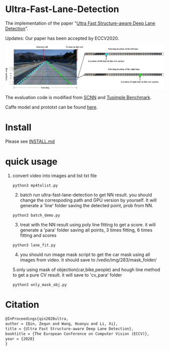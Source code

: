 # Ultra-Fast-Lane-Detection
The implementation of the paper "[Ultra Fast Structure-aware Deep Lane Detection](https://arxiv.org/abs/2004.11757)".

Updates: Our paper has been accepted by ECCV2020.

![alt text](vis.jpg "vis")

The evaluation code is modified from [SCNN](https://github.com/XingangPan/SCNN) and [Tusimple Benchmark](https://github.com/TuSimple/tusimple-benchmark).

Caffe model and prototxt can be found [here](https://github.com/Jade999/caffe_lane_detection).


# Install
Please see [INSTALL.md](./INSTALL.md)

# quick usage
1. convert video into images and list txt file

    ```Shell
    python3 mp4tolist.py
    ```
    
    2. batch run ultra-fast-lane-detection to get NN result. you should change the correspoding path and GPU version by yourself.
    It will generate a 'line' folder saving the detected point, prob from NN.

    ```Shell
    python3 batch_demo.py
    ```

    3. treat with the NN result using poly line fitting to get a score. it will generate a 'para' folder saving all points, 3 times fitting, 6 times fitting and scores

    ```Shell
    python3 lane_fit.py
    ```
    
     4. you should run image mask script to get the car mask using all images from video. it should save to /vedio/img/283/mask_folder/ 
     
     5.only using mask of objection(car,bike,people) and hough line method to get a pure CV result. it will save to 'cv_para' folder
    ```Shell
    python3 only_mask_obj.py
    ```






# Citation

```
@InProceedings{qin2020ultra,
author = {Qin, Zequn and Wang, Huanyu and Li, Xi},
title = {Ultra Fast Structure-aware Deep Lane Detection},
booktitle = {The European Conference on Computer Vision (ECCV)},
year = {2020}
}
```
